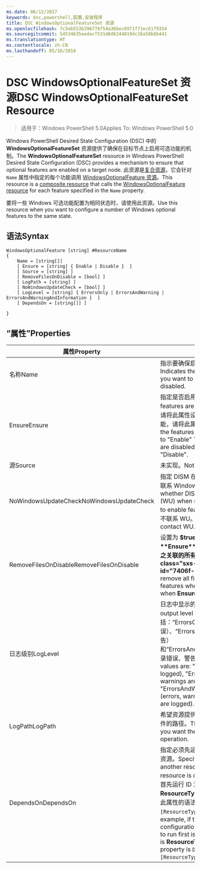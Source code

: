 ```yaml
---
ms.date: 06/12/2017
keywords: dsc,powershell,配置,安装程序
title: DSC WindowsOptionalFeatureSet 资源
ms.openlocfilehash: 7c5eb553b396776f54a36bec8971f71ec61f9354
ms.sourcegitcommit: 54534635eedacf531d8d6344019dc16a50b8b441
ms.translationtype: HT
ms.contentlocale: zh-CN
ms.lasthandoff: 05/16/2018
---
```

# <a name="dsc-windowsoptionalfeatureset-resource"></a><span data-ttu-id="7406f-103">DSC WindowsOptionalFeatureSet 资源</span><span class="sxs-lookup"><span data-stu-id="7406f-103">DSC WindowsOptionalFeatureSet Resource</span></span>

> <span data-ttu-id="7406f-104">适用于：Windows PowerShell 5.0</span><span class="sxs-lookup"><span data-stu-id="7406f-104">Applies To: Windows PowerShell 5.0</span></span>

<span data-ttu-id="7406f-105">Windows PowerShell Desired State Configuration (DSC) 中的 **WindowsOptionalFeatureSet** 资源提供了确保在目标节点上启用可选功能的机制。</span><span class="sxs-lookup"><span data-stu-id="7406f-105">The **WindowsOptionalFeatureSet** resource in Windows PowerShell Desired State Configuration (DSC) provides a mechanism to ensure that optional features are enabled on a target node.</span></span>
<span data-ttu-id="7406f-106">此资源是[复合资源](authoringResourceComposite.md)，它会针对 `Name` 属性中指定的每个功能调用 [WindowsOptionalFeature 资源](windowsOptionalFeatureResource.md)。</span><span class="sxs-lookup"><span data-stu-id="7406f-106">This resource is a [composite resource](authoringResourceComposite.md) that calls the [WindowsOptionalFeature resource](windowsOptionalFeatureResource.md) for each feature specified in the `Name` property.</span></span>

<span data-ttu-id="7406f-107">要将一些 Windows 可选功能配置为相同状态时，请使用此资源。</span><span class="sxs-lookup"><span data-stu-id="7406f-107">Use this resource when you want to configure a number of Windows optional features to the same state.</span></span>

## <a name="syntax"></a><span data-ttu-id="7406f-108">语法</span><span class="sxs-lookup"><span data-stu-id="7406f-108">Syntax</span></span>

```
WindowsOptionalFeature [string] #ResourceName
{
    Name = [string[]]
    [ Ensure = [string] { Enable | Disable }  ]
    [ Source = [string] ]
    [ RemoveFilesOnDisable = [bool] ]
    [ LogPath = [string] ]
    [ NoWindowsUpdateCheck = [bool] ]
    [ LogLevel = [string] { ErrorsOnly | ErrorsAndWarning | ErrorsAndWarningAndInformation }  ]
    [ DependsOn = [string[]] ]

}
```

## <a name="properties"></a><span data-ttu-id="7406f-109">“属性”</span><span class="sxs-lookup"><span data-stu-id="7406f-109">Properties</span></span>

|  <span data-ttu-id="7406f-110">属性</span><span class="sxs-lookup"><span data-stu-id="7406f-110">Property</span></span>  |  <span data-ttu-id="7406f-111">说明</span><span class="sxs-lookup"><span data-stu-id="7406f-111">Description</span></span>   |
|---|---|
| <span data-ttu-id="7406f-112">名称</span><span class="sxs-lookup"><span data-stu-id="7406f-112">Name</span></span>| <span data-ttu-id="7406f-113">指示要确保启用或禁用的功能的名称。</span><span class="sxs-lookup"><span data-stu-id="7406f-113">Indicates the name of the features that you want to ensure are enabled or disabled.</span></span>|
| <span data-ttu-id="7406f-114">Ensure</span><span class="sxs-lookup"><span data-stu-id="7406f-114">Ensure</span></span>| <span data-ttu-id="7406f-115">指定是否启用功能。</span><span class="sxs-lookup"><span data-stu-id="7406f-115">Specifies whether the features are enabled.</span></span> <span data-ttu-id="7406f-116">若要确保启用功能，请将此属性设置为“启用”。若要确保禁用功能，请将此属性设为“禁用”。</span><span class="sxs-lookup"><span data-stu-id="7406f-116">To ensure that the features are enabled, set this property to "Enable" To ensure that the features are disabled, set the property to "Disable".</span></span>|
| <span data-ttu-id="7406f-117">源</span><span class="sxs-lookup"><span data-stu-id="7406f-117">Source</span></span>| <span data-ttu-id="7406f-118">未实现。</span><span class="sxs-lookup"><span data-stu-id="7406f-118">Not implemented.</span></span>|
| <span data-ttu-id="7406f-119">NoWindowsUpdateCheck</span><span class="sxs-lookup"><span data-stu-id="7406f-119">NoWindowsUpdateCheck</span></span>| <span data-ttu-id="7406f-120">指定 DISM 在搜索源文件以启用功能时是否联系 Windows 更新 (WU)。</span><span class="sxs-lookup"><span data-stu-id="7406f-120">Specifies whether DISM contacts Windows Update (WU) when searching for the source files to enable features.</span></span> <span data-ttu-id="7406f-121">如果为 $true，则 DISM 不联系 WU。</span><span class="sxs-lookup"><span data-stu-id="7406f-121">If $true, DISM does not contact WU.</span></span>|
| <span data-ttu-id="7406f-122">RemoveFilesOnDisable</span><span class="sxs-lookup"><span data-stu-id="7406f-122">RemoveFilesOnDisable</span></span>| <span data-ttu-id="7406f-123">设置为 **$true** 可在功能禁用时（即，**Ensure** 设置为“Absent”时）删除与之关联的所有文件。</span><span class="sxs-lookup"><span data-stu-id="7406f-123">Set to **$true** to remove all files associated with the features when they are disabled (that is, when **Ensure** is set to "Absent").</span></span>|
| <span data-ttu-id="7406f-124">日志级别</span><span class="sxs-lookup"><span data-stu-id="7406f-124">LogLevel</span></span>| <span data-ttu-id="7406f-125">日志中显示的最大输出级别。</span><span class="sxs-lookup"><span data-stu-id="7406f-125">The maximum output level shown in the logs.</span></span> <span data-ttu-id="7406f-126">接受的值包括：“ErrorsOnly”（只记录错误）、“ErrorsAndWarning”（记录错误和警告）和“ErrorsAndWarningAndInformation”（记录错误、警告和调试信息）。</span><span class="sxs-lookup"><span data-stu-id="7406f-126">The accepted values are: "ErrorsOnly" (only errors are logged), "ErrorsAndWarning" (errors and warnings are logged), and "ErrorsAndWarningAndInformation" (errors, warnings, and debug information are logged).</span></span>|
| <span data-ttu-id="7406f-127">LogPath</span><span class="sxs-lookup"><span data-stu-id="7406f-127">LogPath</span></span>| <span data-ttu-id="7406f-128">希望资源提供程序在其中记录操作的日志文件的路径。</span><span class="sxs-lookup"><span data-stu-id="7406f-128">The path to a log file where you want the resource provider to log the operation.</span></span>|
| <span data-ttu-id="7406f-129">DependsOn</span><span class="sxs-lookup"><span data-stu-id="7406f-129">DependsOn</span></span>| <span data-ttu-id="7406f-130">指定必须先运行其他资源的配置，再配置此资源。</span><span class="sxs-lookup"><span data-stu-id="7406f-130">Specifies that the configuration of another resource must run before this resource is configured.</span></span> <span data-ttu-id="7406f-131">例如，如果你想要首先运行 ID 为 __ResourceName__、类型为 __ResourceType__ 的资源配置脚本块，则使用此属性的语法为 `DependsOn = "[ResourceType]ResourceName"`。</span><span class="sxs-lookup"><span data-stu-id="7406f-131">For example, if the ID of the resource configuration script block that you want to run first is __ResourceName__ and its type is __ResourceType__, the syntax for using this property is `DependsOn = "[ResourceType]ResourceName"`.</span></span>|